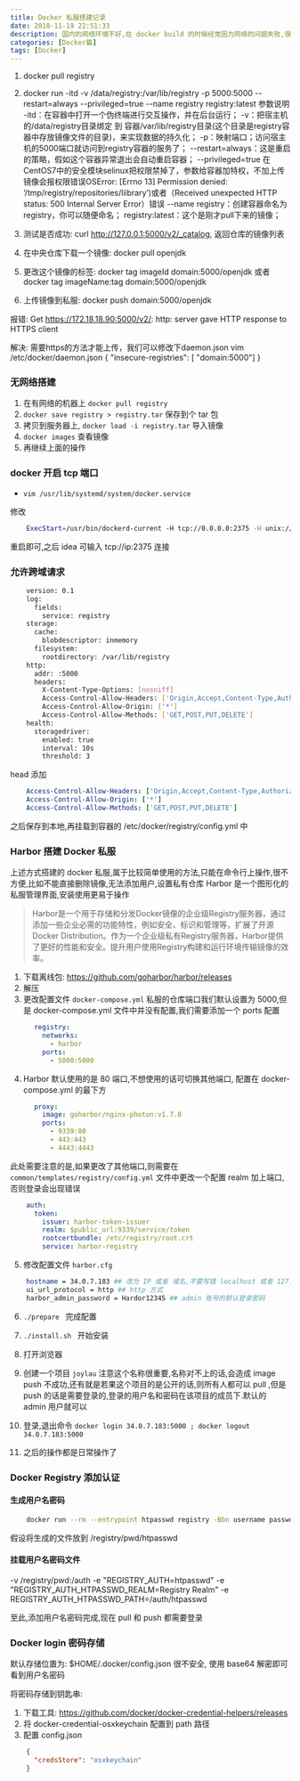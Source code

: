 ```yaml
---
title: Docker 私服搭建记录
date: 2018-11-19 22:51:33
description: 国内的网络环境不好,在 docker build 的时候经常因为网络的问题失败,很是苦恼
categories: [Docker篇]
tags: [Docker]
---
```


<!-- more -->
1. docker pull registry
2. docker run -itd -v /data/registry:/var/lib/registry -p 5000:5000 --restart=always --privileged=true --name registry registry:latest
    参数说明
    -itd：在容器中打开一个伪终端进行交互操作，并在后台运行；
    -v：把宿主机的/data/registry目录绑定 到 容器/var/lib/registry目录(这个目录是registry容器中存放镜像文件的目录)，来实现数据的持久化；
    -p：映射端口；访问宿主机的5000端口就访问到registry容器的服务了；
    --restart=always：这是重启的策略，假如这个容器异常退出会自动重启容器；
    --privileged=true 在CentOS7中的安全模块selinux把权限禁掉了，参数给容器加特权，不加上传镜像会报权限错误OSError: [Errno 13] Permission denied: ‘/tmp/registry/repositories/liibrary’)或者（Received unexpected HTTP status: 500 Internal Server Error）错误
    --name registry：创建容器命名为registry，你可以随便命名；
    registry:latest：这个是刚才pull下来的镜像；

3. 测试是否成功: curl http://127.0.0.1:5000/v2/_catalog, 返回仓库的镜像列表
4. 在中央仓库下载一个镜像: docker pull openjdk
5. 更改这个镜像的标签: docker tag imageId domain:5000/openjdk 或者 docker tag imageName:tag domain:5000/openjdk
6. 上传镜像到私服: docker push domain:5000/openjdk


报错: Get https://172.18.18.90:5000/v2/: http: server gave HTTP response to HTTPS client

解决: 需要https的方法才能上传，我们可以修改下daemon.json
      vim /etc/docker/daemon.json 
      {
        "insecure-registries": [ "domain:5000"]
      }

### 无网络搭建
1. 在有网络的机器上 `docker pull registry`
2. `docker save registry > registry.tar` 保存到个 tar 包
3. 拷贝到服务器上, `docker load -i registry.tar` 导入镜像
4. `docker images` 查看镜像
5. 再继续上面的操作

### docker 开启 tcp 端口 
- `vim /usr/lib/systemd/system/docker.service `

修改

``` bash
    ExecStart=/usr/bin/dockerd-current -H tcp://0.0.0.0:2375 -H unix://var/run/docker.sock \
```

重启即可,之后 idea 可输入 tcp://ip:2375 连接

### 允许跨域请求

``` bash
    version: 0.1
    log:
      fields:
        service: registry
    storage:
      cache:
        blobdescriptor: inmemory
      filesystem:
        rootdirectory: /var/lib/registry
    http:
      addr: :5000
      headers:
        X-Content-Type-Options: [nosniff]
        Access-Control-Allow-Headers: ['Origin,Accept,Content-Type,Authorization']
        Access-Control-Allow-Origin: ['*']
        Access-Control-Allow-Methods: ['GET,POST,PUT,DELETE']
    health:
      storagedriver:
        enabled: true
        interval: 10s
        threshold: 3
```

head 添加

``` yml
    Access-Control-Allow-Headers: ['Origin,Accept,Content-Type,Authorization']
    Access-Control-Allow-Origin: ['*']
    Access-Control-Allow-Methods: ['GET,POST,PUT,DELETE']
```

之后保存到本地,再挂载到容器的 /etc/docker/registry/config.yml 中

### Harbor 搭建 Docker 私服
上述方式搭建的 docker 私服,属于比较简单使用的方法,只能在命令行上操作,很不方便,比如不能直接删除镜像,无法添加用户,设置私有仓库
Harbor 是一个图形化的私服管理界面,安装使用更易于操作

> Harbor是一个用于存储和分发Docker镜像的企业级Registry服务器，通过添加一些企业必需的功能特性，例如安全、标识和管理等，扩展了开源Docker Distribution。作为一个企业级私有Registry服务器，Harbor提供了更好的性能和安全。提升用户使用Registry构建和运行环境传输镜像的效率。

1. 下载离线包: https://github.com/goharbor/harbor/releases
2. 解压
3. 更改配置文件 `docker-compose.yml` 私服的仓库端口我们默认设置为 5000,但是 docker-compose.yml 文件中并没有配置,我们需要添加一个 ports 配置

``` yml
      registry:
        networks:
          - harbor
        ports:
          - 5000:5000
```

4. Harbor 默认使用的是 80 端口,不想使用的话可切换其他端口, 配置在 docker-compose.yml 的最下方

``` yml
      proxy:
        image: goharbor/nginx-photon:v1.7.0
        ports:
          - 9339:80
          - 443:443
          - 4443:4443
```

此处需要注意的是,如果更改了其他端口,则需要在 `common/templates/registry/config.yml` 文件中更改一个配置 realm 加上端口,否则登录会出现错误

``` yml
    auth:
      token:
        issuer: harbor-token-issuer
        realm: $public_url:9339/service/token
        rootcertbundle: /etc/registry/root.crt
        service: harbor-registry
``` 

5. 修改配置文件 `harbor.cfg`

``` bash
    hostname = 34.0.7.183 ## 改为 IP 或者 域名,不要写错 localhost 或者 127.0.0.1
    ui_url_protocol = http ## http 方式
    harbor_admin_password = Hardor12345 ## admin 账号的默认登录密码
```

6. `./prepare ` 完成配置

7. `./install.sh ` 开始安装

8. 打开浏览器

9. 创建一个项目 `joylau` 注意这个名称很重要,名称对不上的话,会造成 image push 不成功,还有就是若果这个项目的是公开的话,则所有人都可以 pull ,但是 push 的话是需要登录的,登录的用户名和密码在该项目的成员下.默认的 admin 用户就可以

10. 登录,退出命令 `docker login 34.0.7.183:5000 ; docker logout 34.0.7.183:5000`

11. 之后的操作都是日常操作了

### Docker Registry 添加认证
#### 生成用户名密码

```bash
    docker run --rm --entrypoint htpasswd registry -Bbn username password > ./htpasswd
```

假设将生成的文件放到 /registry/pwd/htpasswd

#### 挂载用户名密码文件
-v /registry/pwd:/auth -e "REGISTRY_AUTH=htpasswd" -e "REGISTRY_AUTH_HTPASSWD_REALM=Registry Realm" -e REGISTRY_AUTH_HTPASSWD_PATH=/auth/htpasswd

至此,添加用户名密码完成,现在 pull 和 push 都需要登录


### Docker login 密码存储
默认存储位置为: $HOME/.docker/config.json
很不安全, 使用 base64 解密即可看到用户名密码

将密码存储到钥匙串:

1. 下载工具: https://github.com/docker/docker-credential-helpers/releases
2. 将 docker-credential-osxkeychain 配置到 path 路径
3. 配置 config.json

```json
    {
      "credsStore": "osxkeychain"
    }
```

